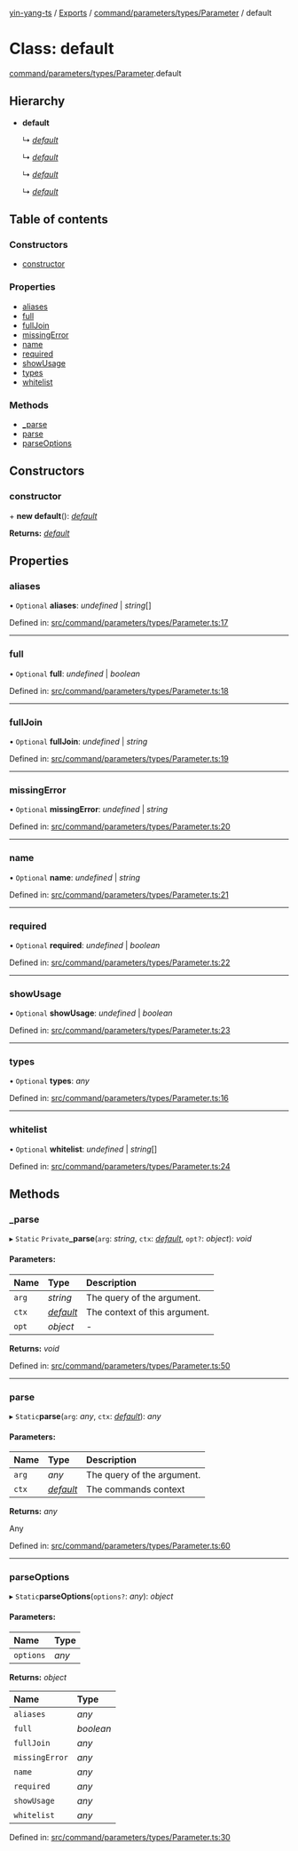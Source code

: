 [yin-yang-ts](../README.md) / [Exports](../modules.md) / [command/parameters/types/Parameter](../modules/command_parameters_types_parameter.md) / default

# Class: default

[command/parameters/types/Parameter](../modules/command_parameters_types_parameter.md).default

## Hierarchy

* **default**

  ↳ [*default*](command_parameters_types_booleanflagparameter.default.md)

  ↳ [*default*](command_parameters_types_booleanparameter.default.md)

  ↳ [*default*](command_parameters_types_stringparameter.default.md)

  ↳ [*default*](command_parameters_types_userparameter.default.md)

## Table of contents

### Constructors

- [constructor](command_parameters_types_parameter.default.md#constructor)

### Properties

- [aliases](command_parameters_types_parameter.default.md#aliases)
- [full](command_parameters_types_parameter.default.md#full)
- [fullJoin](command_parameters_types_parameter.default.md#fulljoin)
- [missingError](command_parameters_types_parameter.default.md#missingerror)
- [name](command_parameters_types_parameter.default.md#name)
- [required](command_parameters_types_parameter.default.md#required)
- [showUsage](command_parameters_types_parameter.default.md#showusage)
- [types](command_parameters_types_parameter.default.md#types)
- [whitelist](command_parameters_types_parameter.default.md#whitelist)

### Methods

- [\_parse](command_parameters_types_parameter.default.md#_parse)
- [parse](command_parameters_types_parameter.default.md#parse)
- [parseOptions](command_parameters_types_parameter.default.md#parseoptions)

## Constructors

### constructor

\+ **new default**(): [*default*](command_parameters_types_parameter.default.md)

**Returns:** [*default*](command_parameters_types_parameter.default.md)

## Properties

### aliases

• `Optional` **aliases**: *undefined* \| *string*[]

Defined in: [src/command/parameters/types/Parameter.ts:17](https://github.com/DetroitWhiskey136/ying-yang-ts/blob/112e06c/src/command/parameters/types/Parameter.ts#L17)

___

### full

• `Optional` **full**: *undefined* \| *boolean*

Defined in: [src/command/parameters/types/Parameter.ts:18](https://github.com/DetroitWhiskey136/ying-yang-ts/blob/112e06c/src/command/parameters/types/Parameter.ts#L18)

___

### fullJoin

• `Optional` **fullJoin**: *undefined* \| *string*

Defined in: [src/command/parameters/types/Parameter.ts:19](https://github.com/DetroitWhiskey136/ying-yang-ts/blob/112e06c/src/command/parameters/types/Parameter.ts#L19)

___

### missingError

• `Optional` **missingError**: *undefined* \| *string*

Defined in: [src/command/parameters/types/Parameter.ts:20](https://github.com/DetroitWhiskey136/ying-yang-ts/blob/112e06c/src/command/parameters/types/Parameter.ts#L20)

___

### name

• `Optional` **name**: *undefined* \| *string*

Defined in: [src/command/parameters/types/Parameter.ts:21](https://github.com/DetroitWhiskey136/ying-yang-ts/blob/112e06c/src/command/parameters/types/Parameter.ts#L21)

___

### required

• `Optional` **required**: *undefined* \| *boolean*

Defined in: [src/command/parameters/types/Parameter.ts:22](https://github.com/DetroitWhiskey136/ying-yang-ts/blob/112e06c/src/command/parameters/types/Parameter.ts#L22)

___

### showUsage

• `Optional` **showUsage**: *undefined* \| *boolean*

Defined in: [src/command/parameters/types/Parameter.ts:23](https://github.com/DetroitWhiskey136/ying-yang-ts/blob/112e06c/src/command/parameters/types/Parameter.ts#L23)

___

### types

• `Optional` **types**: *any*

Defined in: [src/command/parameters/types/Parameter.ts:16](https://github.com/DetroitWhiskey136/ying-yang-ts/blob/112e06c/src/command/parameters/types/Parameter.ts#L16)

___

### whitelist

• `Optional` **whitelist**: *undefined* \| *string*[]

Defined in: [src/command/parameters/types/Parameter.ts:24](https://github.com/DetroitWhiskey136/ying-yang-ts/blob/112e06c/src/command/parameters/types/Parameter.ts#L24)

## Methods

### \_parse

▸ `Static` `Private`**_parse**(`arg`: *string*, `ctx`: [*default*](command_commandcontext.default.md), `opt?`: *object*): *void*

#### Parameters:

Name | Type | Description |
:------ | :------ | :------ |
`arg` | *string* | The query of the argument.   |
`ctx` | [*default*](command_commandcontext.default.md) | The context of this argument.   |
`opt` | *object* | - |

**Returns:** *void*

Defined in: [src/command/parameters/types/Parameter.ts:50](https://github.com/DetroitWhiskey136/ying-yang-ts/blob/112e06c/src/command/parameters/types/Parameter.ts#L50)

___

### parse

▸ `Static`**parse**(`arg`: *any*, `ctx`: [*default*](command_commandcontext.default.md)): *any*

#### Parameters:

Name | Type | Description |
:------ | :------ | :------ |
`arg` | *any* | The query of the argument.   |
`ctx` | [*default*](command_commandcontext.default.md) | The commands context   |

**Returns:** *any*

Any

Defined in: [src/command/parameters/types/Parameter.ts:60](https://github.com/DetroitWhiskey136/ying-yang-ts/blob/112e06c/src/command/parameters/types/Parameter.ts#L60)

___

### parseOptions

▸ `Static`**parseOptions**(`options?`: *any*): *object*

#### Parameters:

Name | Type |
:------ | :------ |
`options` | *any* |

**Returns:** *object*

Name | Type |
:------ | :------ |
`aliases` | *any* |
`full` | *boolean* |
`fullJoin` | *any* |
`missingError` | *any* |
`name` | *any* |
`required` | *any* |
`showUsage` | *any* |
`whitelist` | *any* |

Defined in: [src/command/parameters/types/Parameter.ts:30](https://github.com/DetroitWhiskey136/ying-yang-ts/blob/112e06c/src/command/parameters/types/Parameter.ts#L30)
